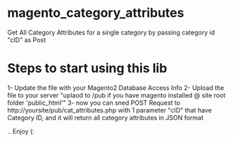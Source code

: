 # magento_category_attributes
Get All Category Attributes for a single category by passing category id "cID" as Post

# Steps to start using this lib
1- Update the file with your Magento2 Database Access Info
2- Upload the file to your server "uplaod to /pub if you have magento installed @ site root folder 'public_html'"
3- now you can sned POST Request to http://yoursite/pub/cat_attributes.php with 1 parameter "cID" that have Category ID, and it will return all category attributes in JSON format

.. Enjoy (:
